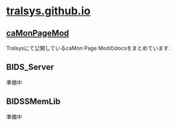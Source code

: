 # [tralsys.github.io](https://tralsys.github.io)
## [caMonPageMod](caMonPageMod/README.md)
Tralsysにて公開しているcaMon Page Modのdocsをまとめています.

## BIDS_Server
準備中

## BIDSSMemLib
準備中